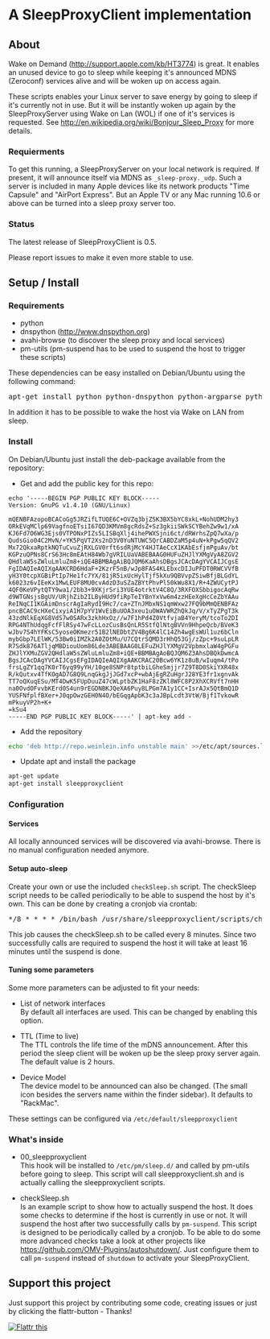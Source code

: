 # A SleepProxyClient implementation

## About

Wake on Demand (http://support.apple.com/kb/HT3774) is great.
It enables an unused device to go to sleep while keeping it's announced MDNS (Zeroconf) services alive and will be woken up on access again.

These scripts enables your Linux server to save energy by going to sleep if it's currently not in use.
But it will be instantly woken up again by the SleepProxyServer using Wake on Lan (WOL) if one of it's services is requested. See http://en.wikipedia.org/wiki/Bonjour_Sleep_Proxy for more details.

### Requierments
To get this running, a SleepProxyServer on your local network is required. If present, it will announce itself via MDNS as <code>_sleep-proxy._udp</code>. 
Such a server is included in many Apple devices like its network products "Time Capsule" and "AirPort Express". But an Apple TV or any Mac running 10.6 or above can be turned into a sleep proxy server too.

### Status
The latest release of SleepProxyClient is 0.5.

Please report issues to make it even more stable to use.


## Setup / Install

### Requirements

 - python
 - dnspython (http://www.dnspython.org)
 - avahi-browse (to discover the sleep proxy and local services)
 - pm-utils (pm-suspend has to be used to suspend the host to trigger these scripts)
 
 These dependencies can be easy installed on Debian/Ubuntu using the following command:
 <pre>apt-get install python python-dnspython python-argparse python-netifaces python-ipy python-support avahi-utils pm-utils</pre>
 
In addition it has to be possible to wake the host via Wake on LAN from sleep.
 
### Install

On Debian/Ubuntu just install the deb-package available from the repository:

  * Get and add the public key for this repo:

```
echo '-----BEGIN PGP PUBLIC KEY BLOCK-----
Version: GnuPG v1.4.10 (GNU/Linux)
 
mQENBFAzopoBCACoGg5JRZifLTUQE6C+OVZq3bjZSK3BX5bYC8xkL+NohUDM2hy3
ORkEVqMClp69VagfnoETsiI67QD3KMVm8gcRdsZ+Sz3gkiiSWkSCYBehZw9w1/xA
KJ6Fd7O6WG3Ejs0VTPONxPIZs5LISBqXlj4ihePWXSjni6ct/dRWrhsZpQ7wXa/p
QudsGio04C2MvN/+YK5PqVT2Xs2nD3V0YuNTUWC5QrCABDZaM5p4uN+kPgw5qQV2
Mx72QkxaRptkNQTuCvuZjRXLGV0rft6sdRjMcY4HJTAeCcX1KAbEsfjmPguAv/bt
KGPzuQPNs8CrS63Hc8mEAtH84Wb7gVRILUaVABEBAAG0HUFuZHJlYXMgVyA8ZGV2
QHdlaW5sZWluLmluZm8+iQE4BBMBAgAiBQJQM6KaAhsDBgsJCAcDAgYVCAIJCgsE
FgIDAQIeAQIXgAAKCRD6HdaF+2KzrF5nB/wJp8FAS4KLEbxcDIJuPFDT0RWCVVfB
yH3Y0tcpXGBiPtIp7He1fc7YX/81jR5ixUcHylTjf5kXu9QBVvpZSiwBfjBLGdYL
k6023z6vIEeKx1MwLEUF8MU0cvAdzD3uSZaZBYtPhvPl50kWu8X1/R+4ZWUCytPJ
4QF0KeVPytQTY9wa1/2bb3+9XKjrSri3YUE4otrktV4C8Q/3RXFOXSbbigocAqRw
d9WTGNsjsBgUV/URjhZib2ILByHUd9fiRpTeIYBnYxVw6m4zzHEeXgHcCeZbYAAu
ReINqCI1KGAimDnscrAgIaRydI9Hc7/ca+ZTnJMbxNS1qmWxw27FQ9bMmQENBFAz
pncBCAC9cHXeCixyiA1H7pYV1WvEiBuUOA3xeu1uOWAVWRZhQkJq/V/xTyZPgT3k
43zdNlkEqXG8VdS7w0SARx3zkhHxOz//w7F1hPd4Z0VtfvjaB4YeryM/tcoTo2DI
RPG4NThUdqgFcfFlRSy47wFcLLozCusBsQnLR5StfQlNtgBVVn9HhpeQcb/BVeK3
wJbv7S4hYFKsC5yoseOKmezr51B2lNEDbtZV4Bg6K4lC14Zh4wgEsWUl1uz6bCln
mybGbp7LElWK/53Bw0iIMZk2A0ZOtMu/U7CQtrSQMD3rHhQ53Gj/zZpc+9suLpLR
R7Sdk876ATljqMBDiouUom86Lde3ABEBAAG0LEFuZHJlYXMgV2VpbmxlaW4gPGFu
ZHJlYXMuZGV2QHdlaW5sZWluLmluZm8+iQE+BBMBAgAoBQJQM6Z3AhsDBQkDwmcA
BgsJCAcDAgYVCAIJCgsEFgIDAQIeAQIXgAAKCRAC20Bcw6YK1z8uB/wIuqm4/tPo
frsLgZY1qq7K0rT6yq99yYH/10ge8SNPr8tptbiLGheSmjjr7Z9T8D0SkiYXR48x
R/kQutxv4TfKOgAD7G8Q9LnqGkgJjJGd7xcP+wbAjEgRZuHgrJ28YE3fr1xgnvAk
TT7oQXuqESu/MT4DwK5FUpDuuZ47cWLptbZK1HaF8zZKl8WFC8P2XhXCRVft7nHH
na0OvdOFvvbKErd0S4un9rEGDNBKJQeXA6Puy8LPGm7A1y1CC+IsrAJx5QtBmQ1D
YUSFNfplfBXer+J0qpOwzGEH0N4O/bEGqgApbK3c3aJBpLcdt3VtW/Bjf1TvkowR
mPkuyVP2h+K+
=kSu4
-----END PGP PUBLIC KEY BLOCK-----' | apt-key add -
```

  * Add the repository

```bash
echo 'deb http://repo.weinlein.info unstable main' >>/etc/apt/sources.list
```

  * Update apt and install the package

```bash
apt-get update
apt-get install sleepproxyclient
```

### Configuration

#### Services

All locally announced services will be discovered via avahi-browse. There is no manual configuration needed anymore.

#### Setup auto-sleep

Create your own or use the included <code>checkSleep.sh</code> script.
The checkSleep script needs to be called periodically to be able to suspend the host by it's own.
This can be done by creating a cronjob via crontab:
<pre>*/8 * * * * /bin/bash /usr/share/sleepproxyclient/scripts/checkSleep.sh</pre>

This job causes the checkSleep.sh to be called every 8 minutes. Since two successfully calls are required to suspend the host it will take at least 16 minutes until the suspend is done.

#### Tuning some parameters

Some more parameters can be adjusted to fit your needs:

- List of network interfaces    
	By default all interfaces are used. This can be changed by enabling this option.

- TTL (Time to live)   
	The TTL controls the life time of the mDNS announcement. After this period the sleep client will be woken up be the sleep proxy server again. The default value is 2 hours.

- Device Model   
	The device model to be announced can also be changed. (The small icon besides the servers name within the finder sidebar). It defaults to "RackMac".

These settings can be configured via <code>/etc/default/sleepproxyclient</code>
	
### What's inside

- 00_sleepproxyclient    
	This hook will be installed to <code>/etc/pm/sleep.d/</code> and called by pm-utils before going to sleep. This script will call sleepproxyclient.sh and is actually calling the sleepproxyclient scripts.

- checkSleep.sh   
 Is an example script to show how to actually suspend the host. It does some checks to determine if the host is currently in use or not. It will suspend the host after two successfully calls by <code>pm-suspend</code>. This script is designed to be periodically called by a cronjob.
	To be able to do some more advanced checks take a look at other projects like https://github.com/OMV-Plugins/autoshutdown/. Just configure them to call <code>pm-suspend</code> instead of <code>shutdown</code> to activate your SleepProxyClient.


## Support this project

Just support this project by contributing some code, creating issues or just by clicking the flattr-button - Thanks!

<a href="http://flattr.com/thing/713748/aweinSleepProxyClient-on-GitHub" target="_blank">
<img src="http://api.flattr.com/button/flattr-badge-large.png" alt="Flattr this" title="Flattr this" border="0" /></a>